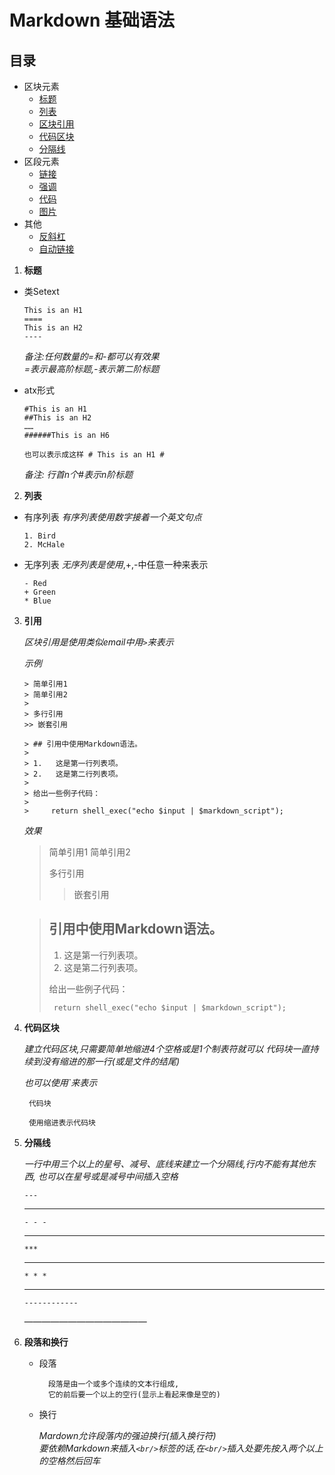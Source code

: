  Markdown 基础语法 
=======
 
目录
----
* 区块元素
    * [标题]()
    * [列表]()
    * [区块引用]()
    * [代码区块]()
    * [分隔线]()
* 区段元素
    * [链接]()
    * [强调]()
    * [代码]()
    * [图片]()
* 其他
    * [反斜杠]()
    * [自动链接]()

1. **标题**
* 类Setext 

      This is an H1   
      ====
      This is an H2
      ----
     *备注:任何数量的=和-都可以有效果<br/>
      =表示最高阶标题,-表示第二阶标题*

* atx形式

      #This is an H1
      ##This is an H2
      ……
      ######This is an H6 

      也可以表示成这样 # This is an H1 #
     *备注: 行首n个#表示n阶标题*

2. **列表**
* 有序列表
     *有序列表使用数字接着一个英文句点*
      
      1. Bird
      2. McHale

* 无序列表
     *无序列表是使用*,+,-中任意一种来表示

      - Red
      + Green
      * Blue

3. **引用**

     *区块引用是使用类似email中用`>`来表示*

	 *示例*  

	   > 简单引用1
	   > 简单引用2
	   > 
	   > 多行引用
       >> 嵌套引用

       > ## 引用中使用Markdown语法。
	   > 
 	   > 1.   这是第一行列表项。
	   > 2.   这是第二行列表项。
	   > 
	   > 给出一些例子代码：
	   > 
	   >     return shell_exec("echo $input | $markdown_script");
     
     *效果*

	 > 简单引用1
	 > 简单引用2
	 > 
	 > 多行引用
     >> 嵌套引用

 	 > ## 引用中使用Markdown语法。
	 > 
 	 > 1.   这是第一行列表项。
	 > 2.   这是第二行列表项。
	 > 
	 > 给出一些例子代码：
	 > 
	 >    	return shell_exec("echo $input | $markdown_script");

4. **代码区块**

     *建立代码区块,只需要简单地缩进4个空格或是1个制表符就可以*
     *代码块一直持续到没有缩进的那一行(或是文件的结尾)*

     *也可以使用`来表示*
     ```
      代码块
     ```

        使用缩进表示代码块

5. **分隔线**
    
     *一行中用三个以上的星号、减号、底线来建立一个分隔线,行内不能有其他东西,*
     *也可以在星号或是减号中间插入空格*

       ---
     ---
       - - -
     - - -
       ***
     ***
       * * *
     * * *
       ------------
     ——————————————
6. **段落和换行**
   
    * 段落

            段落是由一个或多个连续的文本行组成,
            它的前后要一个以上的空行(显示上看起来像是空的)

    * 换行

        *Mardown允许段落内的强迫换行(插入换行符)*  
        *要依赖Markdown来插入`<br/>`标签的话,在`<br/>`插入处要先按入两个以上的空格然后回车*


























